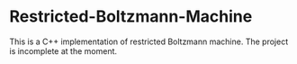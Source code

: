 # Restricted-Boltzmann-Machine
This is a C++ implementation of restricted Boltzmann machine. The project is incomplete at the moment. 
